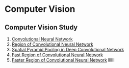 Computer Vision
====

## Computer Vision Study

1.  [Convolutional Neural Network](https://blog.naver.com/jaeyoon_95/221740343811)
2.  [Region of Convolutional Neural Network](https://blog.naver.com/jaeyoon_95/221785695616)
3.  [Spatial Pyramid Pooling in Deep Convolutional Network](https://blog.naver.com/jaeyoon_95/221785990158)
4.  [Fast Region of Convolutional Neural Network](https://blog.naver.com/jaeyoon_95/221786004946)
5.  [Faster Region of Convolutional Neural Network](https://blog.naver.com/jaeyoon_95/221786102497)
llllll